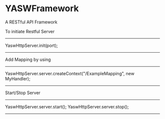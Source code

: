 # YASWFramework
A RESTful API Framework

To initiate Restful Server
___________________________________________________________
YaswHttpServer.init(port);
___________________________________________________________

Add Mapping by using
___________________________________________________________
YaswHttpServer.server.createContext("/ExampleMapping", new MyHandler);
___________________________________________________________

Start/Stop Server
___________________________________________________________
YaswHttpServer.server.start();
YaswHttpServer.server.stop();
___________________________________________________________


